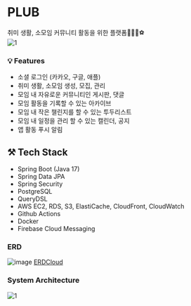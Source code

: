 # PLUB 
취미 생활, 소모임 커뮤니티 활동을 위한 플랫폼🎳🎠🥽⚽ <br>
![1](https://user-images.githubusercontent.com/85692623/219872826-c40d9064-c44a-4604-9015-ead3b7826559.jpg)

### 💡 Features
- 소셜 로그인 (카카오, 구글, 애플)
- 취미 생활, 소모임 생성, 모집, 관리
- 모임 내 자유로운 커뮤니티인 게시판, 댓글
- 모임 활동을 기록할 수 있는 아카이브
- 모임 내 작은 챌린지를 할 수 있는 투두리스트
- 모임 내 일정을 관리 할 수 있는 캘린더, 공지
- 앱 활동 푸시 알림

## ⚒️ Tech Stack
- Spring Boot (Java 17)
- Spring Data JPA
- Spring Security
- PostgreSQL
- QueryDSL
- AWS EC2, RDS, S3, ElastiCache, CloudFront, CloudWatch
- Github Actions
- Docker
- Firebase Cloud Messaging


### ERD
![image](https://user-images.githubusercontent.com/85692623/219872669-362253ac-2459-4a48-b29e-30065cf385b5.png)
[ERDCloud](https://www.erdcloud.com/d/YS42PxLSqZYDEeytw)

### System Architecture
![1](https://user-images.githubusercontent.com/85692623/211998826-ef990336-4a8f-4c14-b235-1e5fa1d00de0.png)

